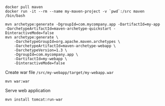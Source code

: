 ```
docker pull maven
docker run -it --rm --name my-maven-project -v `pwd`:/src maven /bin/bash
```


```
mvn archetype:generate -DgroupId=com.mycompany.app -DartifactId=my-app -DarchetypeArtifactId=maven-archetype-quickstart -DinteractiveMode=false
mvn archetype:generate \
	-DarchetypeGroupId=org.apache.maven.archetypes \
	-DarchetypeArtifactId=maven-archetype-webapp \
	-DarchetypeVersion=1.3 \
	-DgroupId=com.mycompany.app \
	-DartifactId=my-webapp \
	-DinteractiveMode=false
```


Create war file `/src/my-webapp/target/my-webapp.war`
```
mvn war:war
```

Serve web application
```
mvn install tomcat:run-war
```

